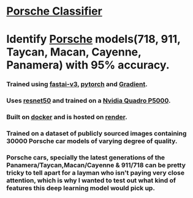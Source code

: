 # [Porsche Classifier](https://porsche-classifier.onrender.com/)
# Identify [Porsche](https://porsche.com) models(718, 911, Taycan, Macan, Cayenne, Panamera) with 95% accuracy.

### Trained using [fastai-v3](https://fast.ai), [pytorch](https://pytorch.org/) and [Gradient](https://gradient.paperspace.com/).
### Uses [resnet50](https://www.mathworks.com/help/deeplearning/ref/resnet50.html) and trained on a [Nvidia Quadro P5000](https://images.nvidia.com/content/pdf/quadro/data-sheets/192195-DS-NV-Quadro-P5000-US-12Sept-NV-FNL-WEB.pdf).
### Built on [docker](https://www.docker.com/) and is hosted on [render](https://render.com/).
### Trained on a dataset of publicly sourced images containing 30000 Porsche car models of varying degree of quality.
### Porsche cars, specially the latest generations of the Panamera/Taycan,Macan/Cayenne & 911/718 can be  pretty tricky to tell apart for a layman who isn't paying very close attention, which is why I wanted to test out what kind of features this deep learning model would pick up.


